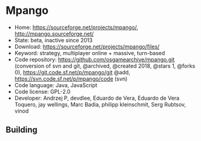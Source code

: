 # Mpango

- Home: https://sourceforge.net/projects/mpango/, http://mpango.sourceforge.net/
- State: beta, inactive since 2013
- Download: https://sourceforge.net/projects/mpango/files/
- Keyword: strategy, multiplayer online + massive, turn-based
- Code repository: https://github.com/osgamearchive/mpango.git (conversion of svn and git, @archived, @created 2018, @stars 1, @forks 0), https://git.code.sf.net/p/mpango/git @add, https://svn.code.sf.net/p/mpango/code (svn)
- Code language: Java, JavaScript
- Code license: GPL-2.0
- Developer: Andrzej P, devdlee, Eduardo de Vera, Eduardo de Vera Toquero, jay wellings, Marc Badia, philipp kleinschmit, Serg Rubtsov, vinod

## Building
